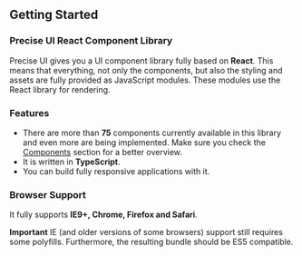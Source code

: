 ## Getting Started

### Precise UI React Component Library

Precise UI gives you a UI component library fully based on **React**. This means that everything, not only the components, but also the styling and assets are fully provided as JavaScript modules. These modules use the React library for rendering.

### Features

- There are more than **75** components currently available in this library and even more are being implemented. Make sure you check the [Components](/components/accordion) section for a better overview.
- It is written in **TypeScript**.
- You can build fully responsive applications with it.

### Browser Support

It fully supports **IE9+, Chrome, Firefox and Safari**.

**Important** IE (and older versions of some browsers) support still requires some polyfills. Furthermore, the resulting bundle should be ES5 compatible.

